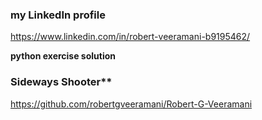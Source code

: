 ### my LinkedIn profile
https://www.linkedin.com/in/robert-veeramani-b9195462/

**python exercise solution**
### Sideways Shooter**
https://github.com/robertgveeramani/Robert-G-Veeramani
